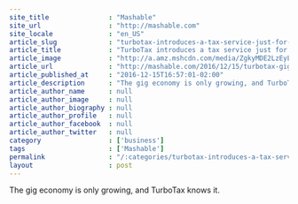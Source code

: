 ```yaml
---
site_title               : "Mashable"
site_url                 : "http://mashable.com"
site_locale              : "en_US"
article_slug             : "turbotax-introduces-a-tax-service-just-for-gig-workers"
article_title            : "TurboTax introduces a tax service just for gig workers"
article_image            : "http://a.amz.mshcdn.com/media/ZgkyMDE2LzEyLzE1L2MyLzdmMjExZjQ4OTI2MjRkODhhOGQ5MjNiNDNkMDkwZGM1Ljc3Y2ZiLmpwZwpwCXRodW1iCTEyMDB4NjMwCmUJanBn/faf66fd7/5ba/7f211f48-9262-4d88-a8d9-23b43d090dc5.jpg"
article_url              : "http://mashable.com/2016/12/15/turbotax-gig-economy/"
article_published_at     : "2016-12-15T16:57:01-02:00"
article_description      : "The gig economy is only growing, and TurboTax knows it."
article_author_name      : null
article_author_image     : null
article_author_biography : null
article_author_profile   : null
article_author_facebook  : null
article_author_twitter   : null
category                 : ['business']
tags                     : ['Mashable']
permalink                : "/:categories/turbotax-introduces-a-tax-service-just-for-gig-workers/"
layout                   : post
---
```


The gig economy is only growing, and TurboTax knows it.
